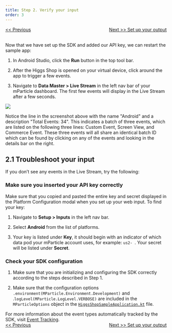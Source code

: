 ```yaml
---
title: Step 2. Verify your input
order: 3
---
```

<a href="/developers/quickstart/android/create-input/" style="position:relative; float:left"><< Previous</a>
<a href="/developers/quickstart/android/create-output/" style="position:relative; float:right">Next >> Set up your output</a>
<br/>
<br/>

Now that we have set up the SDK and added our API key, we can restart the sample app:

1. In Android Studio, click the **Run** button in the top tool bar.

2. After the Higgs Shop is opened on your virtual device, click around the app to trigger a few events.

2. Navigate to **Data Master > Live Stream** in the left nav bar of your mParticle dashboard. The first few events will display in the Live Stream after a few seconds.

![](/images/android-e2e-screenshots/2-verify-your-input/verify-your-input-1.png)

<aside>
    Notice the line in the screenshot above with the name "Android" and a description "Total Events: 34". This indicates a batch of three events, which are listed on the following three lines: Custom Event, Screen View, and Commerce Event. These three events will all share an identical batch ID which can be found by clicking on any of the events and looking in the details bar on the right.
</aside>

## 2.1 Troubleshoot your input

If you don’t see any events in the Live Stream, try the following:

### Make sure you inserted your API key correctly

Make sure that you copied and pasted the entire key and secret displayed in the Platform Configuration modal when you set up your web input. To find your key:

1. Navigate to **Setup > Inputs** in the left nav bar.

2. Select **Android** from the list of platforms.

3. Your key is listed under **Key**, it should begin with an indicator of which data pod your mParticle account uses, for example: `us2- `. Your secret will be listed under **Secret**.

### Check your SDK configuration

1. Make sure that you are initializing and configuring the SDK correctly according to the steps described in Step 1.

2. Make sure that the configuration options `.environment(MParticle.Environment.Development)` and .`logLevel(MParticle.LogLevel.VERBOSE)` are included in the `MParticleOptions` object in the [`HiggsShopSampleApplication.kt`](https://github.com/mParticle/mparticle-android-sample-apps/blob/main/core-sdk-samples/higgs-shop-sample-app/app/src/main/kotlin/com/mparticle/example/higgsshopsampleapp/HiggsShopSampleApplication.kt) file.

<aside>
    For more information about the event types automatically tracked by the SDK, visit <a href="https://docs.mparticle.com/developers/sdk/android/event-tracking/">Event Tracking</a>.
</aside>
<a href="/developers/quickstart/android/create-input/" style="position:relative; float:left"><< Previous</a>
<a href="/developers/quickstart/android/create-output/" style="position:relative; float:right">Next >> Set up your output</a>